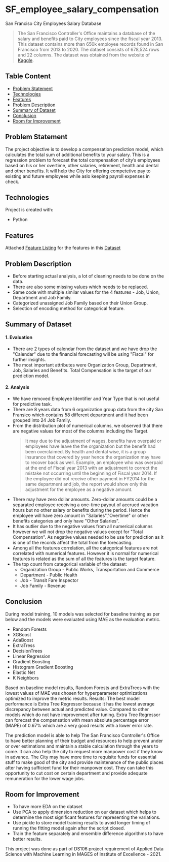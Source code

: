 # SF_employee_salary_compensation
San Franciso City Employees Salary Database
> The San Francisco Controller's Office maintains a database of the salary and benefits paid to City employees since the fiscal year 2013. This dataset contains more than 650k employee records found in San Francisco from 2013 to 2020. The dataset consists of 678,524 rows and 22 columns. The dataset was obtained from the website of [Kaggle]. 

## Table Content
* [Problem Statement](#problem-statement)
* [Technologies](#technologies)
* [Features](#features)
* [Problem Description](#problem-description)
* [Summary of Dataset](#summary-of-dataset)
* [Conclusion](#conclusion)
* [Room for Improvement](#room-for-improvement)

## Problem Statement
The project objective is to develop a compensation prediction model, which calculates the total sum of additional benefits to your salary.
This is a regression problem to forecast the total compensation of city’s employees based on his or her overtime, other salaries, retirement, health and dental and other benefits.
It will help the City for offering competetive pay to existing and future employees while aslo keeping payroll expenses in check. 

## Technologies
Project is created with: 
* Python

## Features
Attached [Feature Listing] for the features in this [Dataset]

## Problem Description 
* Before starting actual analysis, a lot of cleaning needs to be done on the data. 
* There are also some missing values which needs to be replaced. 
* Same code with multiple similar values for the 4 features - Job, Union, Department and Job Family. 
* Categorized unassigned Job Family based on their Union Group. 
* Selection of encoding method for categorical feature. 

## Summary of Dataset
#### 1. Evaluation
* There are 2 types of calendar from the dataset and we have drop the "Calendar" due to the financial forecasting will be using "Fiscal" for further insights. 
* The most important attributes were Organization Group, Department, Job, Salaries and Benefits. Total Compensation is the target of our prediction model. 

#### 2. Analysis
* We have removed Employee Identifier and Year Type that is not useful for predictive task.
* There are 8 years data from 6 organization group data from the city San Fransico which contains 58 different department and it had been grouped into 24 Job Family.
* From the distribution plot of numerical columns, we observed that there are negative values for most of the columns including the Target.
  > It may due to the adjustment of wages, benefits have overpaid or employees have leave the the organization but the benefit had been overclaimed. By health and dental wise, it is a group insurance that covered by year hence the organization may have to recover back as well.
  > Example, an employee who was overpaid at the end of Fiscal year 2013 with an adjustment to correct the mistake not occurring until the beginning of Fiscal year 2014. If the employee did not receive other payment in FY2014 for the same department and job, the report would show only this adjustment for the employee as a negative amount.
* There may have zero dollar amounts. Zero-dollar amounts could be a separated employee receiving a one-time payout of accrued vacation hours but no other salary or benefits during the period. Hence the employee will have zero amount in "Salaries","Overtime" or other benefits categories and only have "Other Salaries".
* It has outlier due to the negative values from all numerical columns however we will not drop the negative values except for "Total Compensation". As negative values needed to be use for prediction as it is one of the records affect the total from the forecasting.
* Among all the features correlation, all the categorical features are not correlated with numerical features. However it is normal for numerical features is related as the sum of all the features is the target feature.
* The top count from categorical variable of the dataset: 
    * Organization Group - Public Works, Transportation and Commerce
    * Department - Public Health
    * Job - Transit Fare Inspector
    * Job Family - Revenue

## Conclusion
During model training, 10 models was selected for baseline training as per below and the models were evaluated using MAE as the evaluation metric. 
   * Random Forests 
   * XGBoost
   * AdaBoost
   * ExtraTress
   * DecisionTrees
   * Linear Regression
   * Gradient Boosting
   * Histogram Gradient Boosting
   * Elastic Net
   * K Neighbors 

Based on baseline model results, Random Forests and ExtraTrees with the lowest values of MAE was chosen for hyperparameter optimizations optimized to improve the metric results.
Results: The best model performance is Extra Tree Regressor because it has the lowest average discrepancy between actual and predicted value. Compared to other models which do not have improvement after tuning. Extra Tree Regressor can forecast the compensation with mean absolute percentage error (MAPE) of 0.67% which are a very good results with a lower error rate.

The prediction model is able to help The San Francisco Controller's Office to have better planning of their budget and resources to help prevent under or over estimations and maintain a stable calculation through the years to come. It can also help the city to request more manpower cost if they know in advance. 
The City may have more time to requisite funds for essential stuff to make good of the city and provide maintenance of the public places after having sufficient fund for their manpower cost. They can take this opportunity to cut cost on certain department and provide adequate remuneration for the lower wage jobs. 

## Room for Improvement
- To have more EDA on the dataset
- Use PCA to apply dimension reduction on our dataset which helps to determine the most significant features for representing the variations. 
- Use pickle to store model training results to avoid longer timing of running the fitting model again after the script closed. 
- Train the feature separately and ensemble difference algorithms to have better results. 


This project was done as part of DS106 project requirement of Applied Data Science with Machine Learning in MAGES of Institute of Excellence - 2021. 

[Kaggle]:https://www.kaggle.com/siddheshera/san-francisco-employee-salary-compensation
[Feature Listing]:https://drive.google.com/drive/folders/1k6TOzQx9n8qJqo5kIeHvXmDOOEeefdH1?usp=sharing
[Dataset]:https://drive.google.com/file/d/1lOGW1oALwRZ1h5KhF9C_F9P_MRzKdY1R/view?usp=sharing
